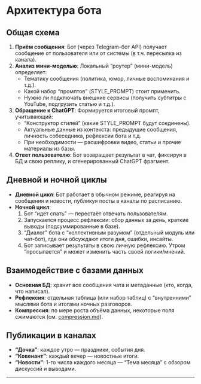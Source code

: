 # Архитектура бота

## Общая схема
1. **Приём сообщения**: Бот (через Telegram-бот API) получает сообщение от пользователя или от системы (в т.ч. пересылка из канала).
2. **Анализ мини-моделью**: Локальный “роутер” (мини-модель) определяет:
   - Тематику сообщения (политика, юмор, личные воспоминания и т.д.).
   - Какой набор “промптов” (STYLE_PROMPT) стоит применить.
   - Нужно ли подключать внешние сервисы (получить субтитры с YouTube, подгрузить статью и т.д.).
3. **Обращение к ChatGPT**: Формируется итоговый промпт, учитывающий:
   - “Конструктор стилей” (какие STYLE_PROMPT будут соединены).
   - Актуальные данные из контекста: предыдущие сообщения, личность собеседника, рефлексии бота и т.д.
   - При необходимости — расшифровки видео, статьи и прочие материалы из базы.
4. **Ответ пользователю**: Бот возвращает результат в чат, фиксируя в БД и свою реплику, и сгенерированный ChatGPT фрагмент.

## Дневной и ночной циклы
- **Дневной цикл**: Бот работает в обычном режиме, реагируя на сообщения и новости, публикуя посты в каналы по расписанию.
- **Ночной цикл**:  
  1. Бот “идёт спать” — перестаёт отвечать пользователям.  
  2. Запускается процесс рефлексии: сбор данных за день, краткие выводы (подсуммированные в базе).  
  3. “Диалог” бота с “коллективным разумом” (отдельный модуль или чат-бот), где они обсуждают итоги дня, ошибки, инсайты.  
  4. Бот записывает результаты в свою личную рефлексию. Утром “просыпается” и может изменить часть своей логики/мнений.

## Взаимодействие с базами данных
- **Основная БД**: хранит все сообщения чата и метаданные (кто, когда, что написал).  
- **Рефлексия**: отдельная таблица (или набор таблиц) с “внутренними” мыслями бота и итогами ночных разговоров.
- **Компрессия**: по мере роста объёма данных, некоторые поля сжимаются (см. [compression.md](./compression.md)).

## Публикации в каналах
- **“Дочка”**: каждое утро — праздники, события дня.  
- **“Ковенант”**: каждый вечер — новостные итоги.  
- **“Новости”**: 1-го числа каждого месяца — “Тема месяца” с обзором дискуссий и выводами.

---
